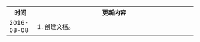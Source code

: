 <table><tbody>
<th width=15%>时间</th>
<th>更新内容</th>
<tr>
<td> 2016-08-08</td>
<td> 1. 创建文档。</td>
</tr>
</tbody></table>
